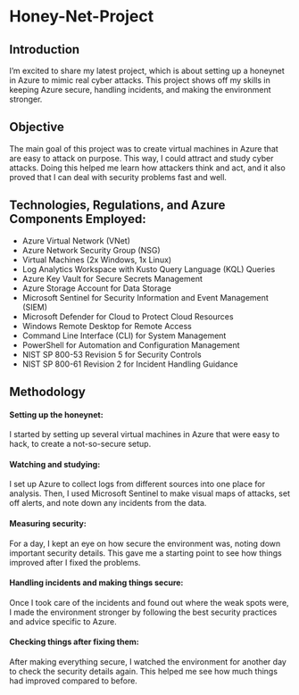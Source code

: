# Honey-Net-Project


## Introduction

I’m excited to share my latest project, which is about setting up a honeynet in Azure to mimic real cyber attacks. This project shows off my skills in keeping Azure secure, handling incidents, and making the environment stronger.

## Objective

The main goal of this project was to create virtual machines in Azure that are easy to attack on purpose. This way, I could attract and study cyber attacks. Doing this helped me learn how attackers think and act, and it also proved that I can deal with security problems fast and well.

## Technologies, Regulations, and Azure Components Employed:

- Azure Virtual Network (VNet)
- Azure Network Security Group (NSG)
- Virtual Machines (2x Windows, 1x Linux)
- Log Analytics Workspace with Kusto Query Language (KQL) Queries
- Azure Key Vault for Secure Secrets Management
- Azure Storage Account for Data Storage
- Microsoft Sentinel for Security Information and Event Management (SIEM)
- Microsoft Defender for Cloud to Protect Cloud Resources
- Windows Remote Desktop for Remote Access
- Command Line Interface (CLI) for System Management
- PowerShell for Automation and Configuration Management
- NIST SP 800-53 Revision 5 for Security Controls
- NIST SP 800-61 Revision 2 for Incident Handling Guidance

## Methodology

#### Setting up the honeynet: 
I started by setting up several virtual machines in Azure that were easy to hack, to create a not-so-secure setup.

#### Watching and studying: 
I set up Azure to collect logs from different sources into one place for analysis. Then, I used Microsoft Sentinel to make visual maps of attacks, set off alerts, and note down any incidents from the data.

#### Measuring security: 
For a day, I kept an eye on how secure the environment was, noting down important security details. This gave me a starting point to see how things improved after I fixed the problems.

#### Handling incidents and making things secure: 
Once I took care of the incidents and found out where the weak spots were, I made the environment stronger by following the best security practices and advice specific to Azure.

#### Checking things after fixing them: 
After making everything secure, I watched the environment for another day to check the security details again. This helped me see how much things had improved compared to before.
